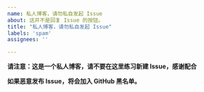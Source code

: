 ```yaml
---
name: 私人博客，请勿私自发起 Issue
about: 这并不是回复 Issue 的按钮。
title: "私人博客，请勿私自发起 Issue"
labels: 'spam'
assignees: ''

---
```


**请注意：这是一个私人博客，请不要在这里练习新建 Issue，感谢配合**

**如果恶意发布 Issue，将会加入 GitHub 黑名单。**
